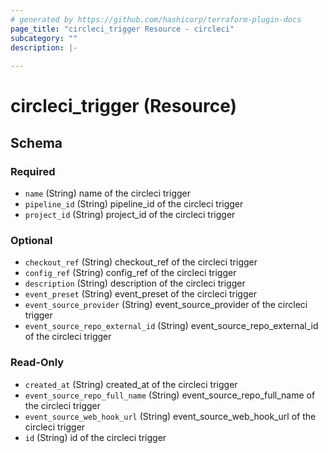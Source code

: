 ```yaml
---
# generated by https://github.com/hashicorp/terraform-plugin-docs
page_title: "circleci_trigger Resource - circleci"
subcategory: ""
description: |-
  
---
```


# circleci_trigger (Resource)





<!-- schema generated by tfplugindocs -->
## Schema

### Required

- `name` (String) name of the circleci trigger
- `pipeline_id` (String) pipeline_id of the circleci trigger
- `project_id` (String) project_id of the circleci trigger

### Optional

- `checkout_ref` (String) checkout_ref of the circleci trigger
- `config_ref` (String) config_ref of the circleci trigger
- `description` (String) description of the circleci trigger
- `event_preset` (String) event_preset of the circleci trigger
- `event_source_provider` (String) event_source_provider of the circleci trigger
- `event_source_repo_external_id` (String) event_source_repo_external_id of the circleci trigger

### Read-Only

- `created_at` (String) created_at of the circleci trigger
- `event_source_repo_full_name` (String) event_source_repo_full_name of the circleci trigger
- `event_source_web_hook_url` (String) event_source_web_hook_url of the circleci trigger
- `id` (String) id of the circleci trigger
